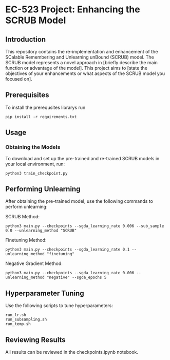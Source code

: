 # EC-523 Project: Enhancing the SCRUB Model

## Introduction
This repository contains the re-implementation and enhancement of the SCalable Remembering and Unlearning unBound (SCRUB) model. The SCRUB model represents a novel approach in [briefly describe the main function or advantage of the model]. This project aims to [state the objectives of your enhancements or what aspects of the SCRUB model you focused on].

## Prerequisites
To install the prerequsites librarys run
```shell
pip install -r requirements.txt
```

## Usage
### Obtaining the Models
To download and set up the pre-trained and re-trained SCRUB models in your local environment, run:
```python3
python3 train_checkpoint.py
```
## Performing Unlearning
After obtaining the pre-trained model, use the following commands to perform unlearning:

SCRUB Method:
```
python3 main.py --checkpoints --sgda_learning_rate 0.006 --sub_sample 0.0 --unlearning_method "SCRUB" 
```

Finetuning Method:
```
python3 main.py --checkpoints --sgda_learning_rate 0.1 --unlearning_method "finetuning" 
```

Negative Gradient Method:

```
python3 main.py --checkpoints --sgda_learning_rate 0.006 --unlearning_method "negative" --sgda_epochs 5
```

## Hyperparameter Tuning
Use the following scripts to tune hyperparameters:

```run_lr.sh ```\
```run_subsampling.sh ```\
```run_temp.sh ```

## Reviewing Results
All results can be reviewed in the checkpoints.ipynb notebook.
